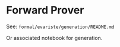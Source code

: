 # Forward Prover

See: `formal/evariste/generation/README.md`

Or associated notebook for generation.

